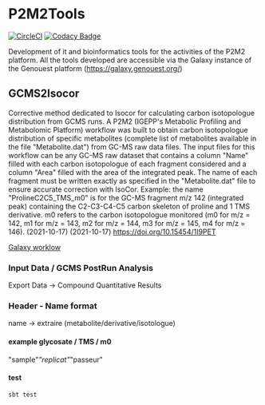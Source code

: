 # P2M2Tools

[![CircleCI](https://circleci.com/gh/p2m2/p2m2tools/tree/main.svg?style=svg)](https://circleci.com/gh/p2m2/p2m2tools/tree/main)
[![Codacy Badge](https://app.codacy.com/project/badge/Grade/9db61bd9732740c79a39de678c6e5246)](https://www.codacy.com/gh/p2m2/p2m2tools/dashboard?utm_source=github.com&amp;utm_medium=referral&amp;utm_content=p2m2/p2m2tools&amp;utm_campaign=Badge_Grade)

Development of it and bioinformatics tools for the activities of the P2M2 platform.
All the tools developed are accessible via the Galaxy instance of the Genouest platform (https://galaxy.genouest.org/)

## GCMS2Isocor

Corrective method dedicated to Isocor for calculating carbon isotopologue distribution from GCMS runs.
A P2M2 (IGEPP's Metabolic Profiling and Metabolomic Platform) workflow was built to obtain carbon isotopologue distribution of specific metabolites (complete list of metabolites available in the file "Metabolite.dat") from GC-MS raw data files. The input files for this workflow can be any GC-MS raw dataset that contains a column "Name" filled with each carbon isotopologue of each fragment considered and a column "Area" filled with the area of the integrated peak. The name of each fragment must be written exactly as specified in the "Metabolite.dat" file to ensure accurate correction with IsoCor. Example: the name "ProlineC2C5_TMS_m0" is for the GC-MS fragment m/z 142 (integrated peak) containing the C2-C3-C4-C5 carbon skeleton of proline and 1 TMS derivative. m0 refers to the carbon isotopologue monitored (m0 for m/z = 142, m1 for m/z = 143, m2 for m/z = 144, m3 for m/z = 145, m4 for m/z = 146). (2021-10-17) (2021-10-17)
https://doi.org/10.15454/1I9PET

[Galaxy worklow](https://galaxy.genouest.org/u/ofilangi-1/w/corrective-method-dedicated-to-isocor-for-calculating-carbon-isotopologue-distribution-from-gcms-runs-5)



### Input Data / GCMS PostRun Analysis

Export Data -> Compound Quantitative Results

### Header - Name format

name -> extraire (metabolite/derivative/isotologue)  
#### example glycosate / TMS / m0
"sample"_"replicat"_"passeur"


#### test

``` 
sbt test
```



